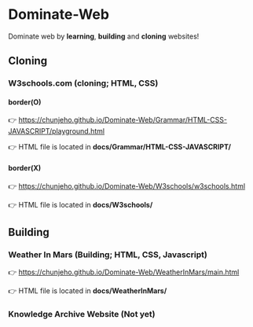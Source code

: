 # Dominate-Web
Dominate web by **learning**, **building** and **cloning** websites!

## Cloning

### W3schools.com (cloning; HTML, CSS)
#### border(O)
👉 https://chunjeho.github.io/Dominate-Web/Grammar/HTML-CSS-JAVASCRIPT/playground.html

👉 HTML file is located in **docs/Grammar/HTML-CSS-JAVASCRIPT/**
#### border(X)
👉 https://chunjeho.github.io/Dominate-Web/W3schools/w3schools.html

👉 HTML file is located in **docs/W3schools/**
## Building

### Weather In Mars (Building; HTML, CSS, Javascript)
👉 https://chunjeho.github.io/Dominate-Web/WeatherInMars/main.html

👉 HTML file is located in **docs/WeatherInMars/**

### Knowledge Archive Website (Not yet)
